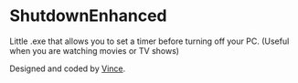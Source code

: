 # ShutdownEnhanced


Little .exe that allows you to set a timer before turning off your PC. 
(Useful when you are watching movies or TV shows)


Designed and coded by [Vince](https://github.com/VinceGusmini).

